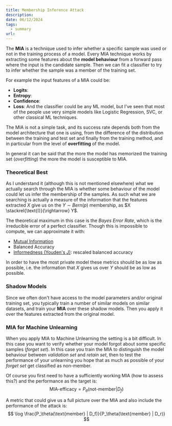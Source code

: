 ```yaml
---
title: Membership Inference Attack
description: 
date: 06/12/2024
tags:
  - summary
url:
---
```

The **MIA** is a technique used to infer whether a specific sample was used or not in the training process of a model. Every MIA technique works by extracting some features about the **model behaviour** from a forward pass where the input is the candidate sample. Then we can fit a classifier to try to infer whether the sample was a member of the training set.

For example the input features of a MIA could be:
- **Logits**: 
- **Entropy**: 
- **Confidence**: 
- **Loss**: 
And the classifier could be any ML model, but I've seen that most of the people use very simple models like Logistic Regression, SVC, or other classical ML techniques. 

The MIA is not a simple task, and its success rate depends both from the model architecture that one is using, from the difference of the distribution between the training and test set and finally from the training method, and in particular from the level of **overfitting** of the model.

In general it can be said that the more the model has memorized the training set (*overfitting*) the more the model is susceptible to MIA.

### Theoretical Best
As I understand it (although this is not mentioned elsewhere) what we actually search through the MIA is whether some behaviour of the model could let us infer the membership of the samples. As such what we are searching is actually a measure of the information that the features extracted $X$ give us on the $Y \sim Bern(p)$ membership, as $X \stackrel{\text{I}}{\rightarrow} Y$. 

The theoretical maximum in this case is the *Bayes Error Rate*, which is the irreducible error of a perfect classifier. Though this is impossible to compute, we can approximate it with:
- [Mutual Information](https://scikit-learn.org/stable/modules/generated/sklearn.metrics.mutual_info_score.html)
- Balanced Accuracy
- [Informedness (Youden's J)](https://en.wikipedia.org/wiki/Youden%27s_J_statistic): rescaled balanced accuracy

In order to have the most private model these metrics should be as low as possible, i.e. the information that $X$ gives us over $Y$ should be as low as possible.

### Shadow Models
Since we often don't have access to the model parameters and/or original training set, you typically train a number of similar models on similar datasets, and train your **MIA** over these shadow models. Then you apply it over the features extracted from the original model. 

### MIA for Machine Unlearning
When you apply MIA to Machine Unlearning the setting is a bit difficult. In this case you want to verify whether your model forgot about some specific samples (*forget set*). In this case you train the MIA to distinguish the model behaviour between *validation set* and *retain set*, then to test the performance of your unlearning you hope that as much as possible of your *forget set* get classified as non-member. 

Of course you first need to have a sufficiently working MIA (how to assess this?) and the performance as the target is:
$$
\text{MIA-efficacy} = P_\theta(\text{not-member} | D_f)
$$

A metric that could give us a full picture over the MIA and also include the performance of the attack is:
$$
\log \frac{P_\theta(\text{member} | D_f)}{P_\theta(\text{member} | D_r)}
$$




